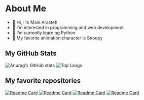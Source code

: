 # About Me
- 👋 Hi, I’m Mani Arasteh
- 👀 I’m interested in programming and web development
- 🌱 I’m currently learning Python
- 🐶 My favorite animation character is Snoopy
## My GitHub Stats
![Anurag's GitHub stats](https://github-readme-stats.vercel.app/api?username=ManiArasteh&show_icons=true)
![Top Langs](https://github-readme-stats.vercel.app/api/top-langs/?username=ManiArasteh&layout=compact)
## My favorite repositories
[![Readme Card](https://github-readme-stats.vercel.app/api/pin/?username=ManiArasteh&repo=beagleeditor)](https://github.com/ManiArasteh/beagleeditor)
[![Readme Card](https://github-readme-stats.vercel.app/api/pin/?username=ManiArasteh&repo=gls)](https://github.com/ManiArasteh/gls)
[![Readme Card](https://github-readme-stats.vercel.app/api/pin/?username=ManiArasteh&repo=musicline)](https://github.com/ManiArasteh/musicline)
[![Readme Card](https://github-readme-stats.vercel.app/api/pin/?username=ManiArasteh&repo=paytory)](https://github.com/ManiArasteh/paytory)
